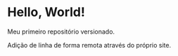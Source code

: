 # Hello, World!
 Meu primeiro repositório versionado.

Adição de linha de forma remota através do próprio site.
